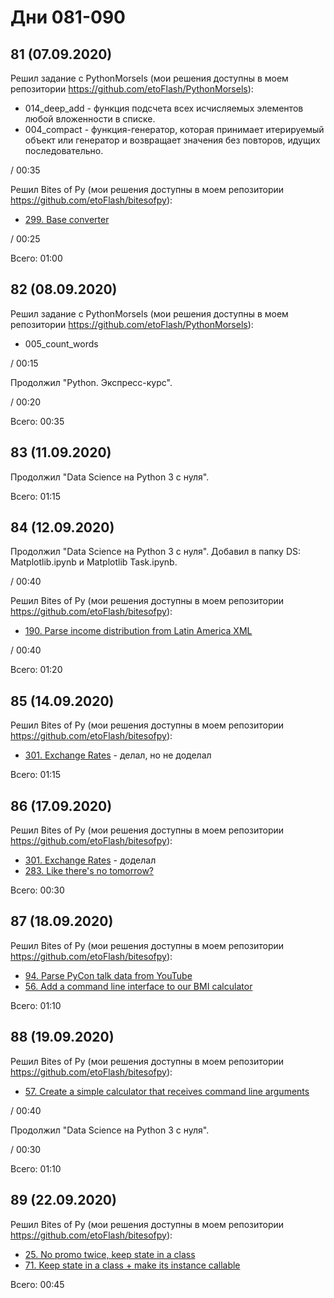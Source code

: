 # Дни 081-090

## 81 (07.09.2020)

Решил задание с PythonMorsels (мои решения доступны в моем репозитории https://github.com/etoFlash/PythonMorsels):

* 014_deep_add - функция подсчета всех исчисляемых элементов любой вложенности в списке.
* 004_compact - функция-генератор, которая принимает итерируемый объект или генератор и возвращает значения без повторов, идущих последовательно.

/ 00:35

Решил Bites of Py (мои решения доступны в моем репозитории https://github.com/etoFlash/bitesofpy):

* [299. Base converter](https://codechalleng.es/bites/299/)

/ 00:25

Всего: 01:00

## 82 (08.09.2020)

Решил задание с PythonMorsels (мои решения доступны в моем репозитории https://github.com/etoFlash/PythonMorsels):

* 005_count_words

/ 00:15

Продолжил "Python. Экспресс-курс".

/ 00:20

Всего: 00:35

## 83 (11.09.2020)

Продолжил "Data Science на Python 3 с нуля".

Всего: 01:15

## 84 (12.09.2020)

Продолжил "Data Science на Python 3 с нуля". Добавил в папку DS: Matplotlib.ipynb и Matplotlib Task.ipynb.

/ 00:40

Решил Bites of Py (мои решения доступны в моем репозитории https://github.com/etoFlash/bitesofpy):

* [190. Parse income distribution from Latin America XML](https://codechalleng.es/bites/190/)

/ 00:40

Всего: 01:20

## 85 (14.09.2020)

Решил Bites of Py (мои решения доступны в моем репозитории https://github.com/etoFlash/bitesofpy):

* [301. Exchange Rates](https://codechalleng.es/bites/301/) - делал, но не доделал

Всего: 01:15

## 86 (17.09.2020)

Решил Bites of Py (мои решения доступны в моем репозитории https://github.com/etoFlash/bitesofpy):

* [301. Exchange Rates](https://codechalleng.es/bites/301/) - доделал
* [283. Like there's no tomorrow?](https://codechalleng.es/bites/283/)

Всего: 00:30

## 87 (18.09.2020)

Решил Bites of Py (мои решения доступны в моем репозитории https://github.com/etoFlash/bitesofpy):

* [94. Parse PyCon talk data from YouTube](https://codechalleng.es/bites/94/)
* [56. Add a command line interface to our BMI calculator](https://codechalleng.es/bites/56/)

Всего: 01:10

## 88 (19.09.2020)

Решил Bites of Py (мои решения доступны в моем репозитории https://github.com/etoFlash/bitesofpy):

* [57. Create a simple calculator that receives command line arguments](https://codechalleng.es/bites/57/)

/ 00:40

Продолжил "Data Science на Python 3 с нуля".

/ 00:30

Всего: 01:10

## 89 (22.09.2020)

Решил Bites of Py (мои решения доступны в моем репозитории https://github.com/etoFlash/bitesofpy):

* [25. No promo twice, keep state in a class](https://codechalleng.es/bites/25/)
* [71. Keep state in a class + make its instance callable](https://codechalleng.es/bites/71/)

Всего: 00:45
